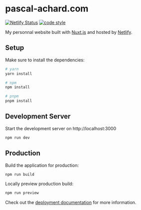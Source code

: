 # pascal-achard.com
[![Netlify Status](https://api.netlify.com/api/v1/badges/39211acd-87fe-4556-8658-a9ced321164a/deploy-status)](https://app.netlify.com/sites/pascal-achard/deploys)  [![code style](https://antfu.me/badge-code-style.svg)](https://github.com/antfu/eslint-config)

My personnal website built with [Nuxt.js](https://nuxtjs.org) and hosted by [Netlify](https://www.netlify.com/).
## Setup

Make sure to install the dependencies:

```bash
# yarn
yarn install

# npm
npm install

# pnpm
pnpm install
```

## Development Server

Start the development server on http://localhost:3000

```bash
npm run dev
```

## Production

Build the application for production:

```bash
npm run build
```

Locally preview production build:

```bash
npm run preview
```

Check out the [deployment documentation](https://nuxt.com/docs/getting-started/deployment) for more information.
